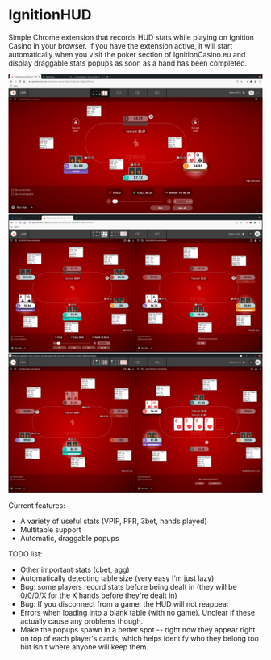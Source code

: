 # IgnitionHUD

Simple Chrome extension that records HUD stats while playing on Ignition Casino in your browser. If you have the extension active, it will start automatically when you visit the poker section of IgnitionCasino.eu and display draggable stats popups as soon as a hand has been completed.

![Screen shot](/screenshots/ss2.png?raw=true)
![Screen shot](/screenshots/ss4.png?raw=true)
![Screen shot](/screenshots/ss5.png?raw=true)

Current features:
- A variety of useful stats (VPIP, PFR, 3bet, hands played)
- Multitable support
- Automatic, draggable popups

TODO list:
- Other important stats (cbet, agg)
- Automatically detecting table size (very easy I'm just lazy)
- Bug: some players record stats before being dealt in (they will be 0/0/0/X for the X hands before they're dealt in)
- Bug: If you disconnect from a game, the HUD will not reappear
- Errors when loading into a blank table (with no game). Unclear if these actually cause any problems though.
- Make the popups spawn in a better spot -- right now they appear right on top of each player's cards, which helps identify who they belong too but isn't where anyone will keep them.